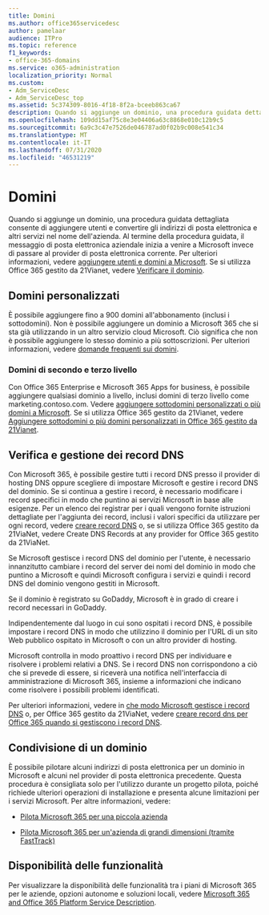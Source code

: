```yaml
---
title: Domini
ms.author: office365servicedesc
author: pamelaar
audience: ITPro
ms.topic: reference
f1_keywords:
- office-365-domains
ms.service: o365-administration
localization_priority: Normal
ms.custom:
- Adm_ServiceDesc
- Adm_ServiceDesc_top
ms.assetid: 5c374309-8016-4f18-8f2a-bceeb863ca67
description: Quando si aggiunge un dominio, una procedura guidata dettagliata consente di aggiungere utenti e convertire gli indirizzi di posta elettronica e altri servizi nel nome dell'azienda. Al termine della procedura guidata, il messaggio di posta elettronica aziendale inizia a venire a Microsoft invece di passare al provider di posta elettronica corrente. Per ulteriori informazioni, vedere Aggiungere utenti e domini a Microsoft. Se si utilizza Office 365 gestito da 21Vianet, vedere Verificare il dominio.
ms.openlocfilehash: 109dd15af75c8e3e04406a63c8868e010c12b9c5
ms.sourcegitcommit: 6a9c3c47e7526de046787ad0f02b9c008e541c34
ms.translationtype: MT
ms.contentlocale: it-IT
ms.lasthandoff: 07/31/2020
ms.locfileid: "46531219"
---
```

# <a name="domains"></a>Domini

Quando si aggiunge un dominio, una procedura guidata dettagliata consente di aggiungere utenti e convertire gli indirizzi di posta elettronica e altri servizi nel nome dell'azienda. Al termine della procedura guidata, il messaggio di posta elettronica aziendale inizia a venire a Microsoft invece di passare al provider di posta elettronica corrente. Per ulteriori informazioni, vedere [aggiungere utenti e domini a Microsoft](https://support.office.com/article/6383f56d-3d09-4dcb-9b41-b5f5a5efd611). Se si utilizza Office 365 gestito da 21Vianet, vedere [Verificare il dominio](https://docs.microsoft.com/office365/admin/setup/add-domain).
  
## <a name="custom-domains"></a>Domini personalizzati

È possibile aggiungere fino a 900 domini all'abbonamento (inclusi i sottodomini). Non è possibile aggiungere un dominio a Microsoft 365 che si sta già utilizzando in un altro servizio cloud Microsoft. Ciò significa che non è possibile aggiungere lo stesso dominio a più sottoscrizioni. Per ulteriori informazioni, vedere [domande frequenti sui domini](https://support.office.com/article/Domains-FAQ-1272bad0-4bd4-4796-8005-67d6fb3afc5a).
  
### <a name="second-and-third-level-domains"></a>Domini di secondo e terzo livello

Con Office 365 Enterprise e Microsoft 365 Apps for business, è possibile aggiungere qualsiasi dominio a livello, inclusi domini di terzo livello come marketing.contoso.com. Vedere [aggiungere sottodomini personalizzati o più domini a Microsoft](https://docs.microsoft.com/office365/admin/setup/domains-faq). Se si utilizza Office 365 gestito da 21Vianet, vedere [Aggiungere sottodomini o più domini personalizzati in Office 365 gestito da 21Vianet](https://docs.microsoft.com/office365/admin/setup/domains-faq).
  
## <a name="domain-verification-and-managing-dns-records"></a>Verifica e gestione dei record DNS

Con Microsoft 365, è possibile gestire tutti i record DNS presso il provider di hosting DNS oppure scegliere di impostare Microsoft e gestire i record DNS del dominio. Se si continua a gestire i record, è necessario modificare i record specifici in modo che puntino ai servizi Microsoft in base alle esigenze. Per un elenco dei registrar per i quali vengono fornite istruzioni dettagliate per l'aggiunta dei record, inclusi i valori specifici da utilizzare per ogni record, vedere [creare record DNS](https://docs.microsoft.com/office365/admin/get-help-with-domains/create-dns-records-at-any-dns-hosting-provider) o, se si utilizza Office 365 gestito da 21ViaNet, vedere Create DNS Records at any provider for Office 365 gestito da 21ViaNet. 
  
Se Microsoft gestisce i record DNS del dominio per l'utente, è necessario innanzitutto cambiare i record del server dei nomi del dominio in modo che puntino a Microsoft e quindi Microsoft configura i servizi e quindi i record DNS del dominio vengono gestiti in Microsoft.
  
Se il dominio è registrato su GoDaddy, Microsoft è in grado di creare i record necessari in GoDaddy. 
  
Indipendentemente dal luogo in cui sono ospitati i record DNS, è possibile impostare i record DNS in modo che utilizzino il dominio per l'URL di un sito Web pubblico ospitato in Microsoft o con un altro provider di hosting. 
  
Microsoft controlla in modo proattivo i record DNS per individuare e risolvere i problemi relativi a DNS. Se i record DNS non corrispondono a ciò che si prevede di essere, si riceverà una notifica nell'interfaccia di amministrazione di Microsoft 365, insieme a informazioni che indicano come risolvere i possibili problemi identificati.
  
Per ulteriori informazioni, vedere in [che modo Microsoft gestisce i record DNS](https://docs.microsoft.com/office365/admin/setup/domains-faq) o, per Office 365 gestito da 21ViaNet, vedere [creare record dns per Office 365 quando si gestiscono i record DNS](https://docs.microsoft.com/office365/admin/services-in-china/create-dns-records-when-you-manage-your-dns-records).
  
## <a name="sharing-a-domain"></a>Condivisione di un dominio

È possibile pilotare alcuni indirizzi di posta elettronica per un dominio in Microsoft e alcuni nel provider di posta elettronica precedente. Questa procedura è consigliata solo per l'utilizzo durante un progetto pilota, poiché richiede ulteriori operazioni di installazione e presenta alcune limitazioni per i servizi Microsoft. Per altre informazioni, vedere:
  
- [Pilota Microsoft 365 per una piccola azienda](https://support.office.com/article/39cee536-6a03-40cf-b9c1-f301bb6001d7)
    
- [Pilota Microsoft 365 per un'azienda di grandi dimensioni (tramite FastTrack)](https://fasttrack.office.com/onboard)
    
## <a name="feature-availability"></a>Disponibilità delle funzionalità

Per visualizzare la disponibilità delle funzionalità tra i piani di Microsoft 365 per le aziende, opzioni autonome e soluzioni locali, vedere [Microsoft 365 and Office 365 Platform Service Description](office-365-platform-service-description.md).
  

